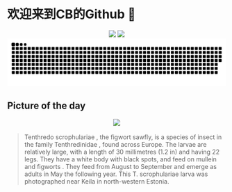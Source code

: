 
# 欢迎来到CB的Github 👋

<div align="center">
  <img height="137px" src="https://github-readme-stats.vercel.app/api?username=SuperCB&show_icons=true&theme=radical" />
  <img height="137px" src="https://github-readme-stats.vercel.app/api/top-langs/?username=SuperCB&hide_title=true&hide_border=true&layout=compact&langs_count=6&text_color=000&icon_color=fff" />
</div>


<div align="center">
    <img src="./contribution-snake/github-contribution-grid-snake.svg" />
</div>



## Picture of the day
<div align="center">
  <img width=400px src="https://upload.wikimedia.org/wikipedia/commons/thumb/5/5e/Tenthredo_scrophulariae_larva_-_Keila.jpg/600px-Tenthredo_scrophulariae_larva_-_Keila.jpg" />
</div>

>Tenthredo scrophulariae , the figwort sawfly, is a species of insect in the family  Tenthredinidae , found across Europe. The  larvae  are relatively large, with a length of 30 millimetres (1.2 in) and having 22 legs. They have a white body with black spots, and feed on  mullein  and  figworts . They feed from August to September and emerge as adults in May the following year. This  T. scrophulariae  larva was photographed near  Keila  in north-western Estonia.


